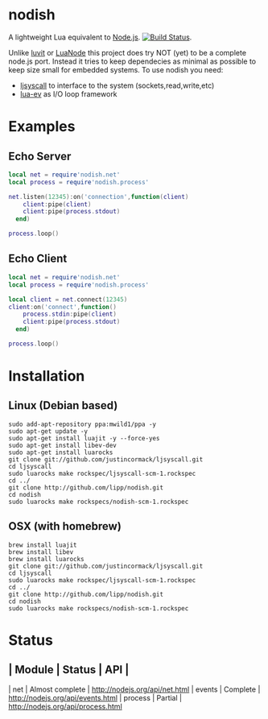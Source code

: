 nodish
==========

A lightweight Lua equivalent to [Node.js](http://nodejs.org). [![Build Status](https://travis-ci.org/lipp/nodish.png?branch=master)](https://travis-ci.org/lipp/nodish).

Unlike [luvit](http://github.com/luvit/luvit) or [LuaNode](http://github.com/ignacio/luanode) this project does try NOT (yet) to be a complete node.js port. Instead it tries to keep dependecies as minimal as possible to keep size small for embedded systems. To use nodish you need:

- [ljsyscall](http://github.com/justincormack/ljsyscall) to interface to the system (sockets,read,write,etc)
- [lua-ev](http://github.com/brimworks/lua-ev) as I/O loop framework


Examples
========

Echo Server
-----------

```lua
local net = require'nodish.net'
local process = require'nodish.process'

net.listen(12345):on('connection',function(client)
	client:pipe(client)
	client:pipe(process.stdout)
  end)

process.loop()    
```

Echo Client
-----------

```lua
local net = require'nodish.net'
local process = require'nodish.process'

local client = net.connect(12345)
client:on('connect',function()
	process.stdin:pipe(client)
	client:pipe(process.stdout)
  end)

process.loop()
```

Installation
============

Linux (Debian based)
--------------------

```shell
sudo add-apt-repository ppa:mwild1/ppa -y
sudo apt-get update -y
sudo apt-get install luajit -y --force-yes
sudo apt-get install libev-dev
sudo apt-get install luarocks
git clone git://github.com/justincormack/ljsyscall.git
cd ljsyscall
sudo luarocks make rockspec/ljsyscall-scm-1.rockspec
cd ../
git clone http://github.com/lipp/nodish.git
cd nodish
sudo luarocks make rockspecs/nodish-scm-1.rockspec
```

OSX (with homebrew)
-------------------

```shell
brew install luajit
brew install libev
brew install luarocks
git clone git://github.com/justincormack/ljsyscall.git
cd ljsyscall
sudo luarocks make rockspec/ljsyscall-scm-1.rockspec
cd ../
git clone http://github.com/lipp/nodish.git
cd nodish
sudo luarocks make rockspecs/nodish-scm-1.rockspec
```

Status
======

| Module      | Status          | API                             |
-------------------------------------------------------------------
| net         | Almost complete | http://nodejs.org/api/net.html
| events      | Complete        | http://nodejs.org/api/events.html
| process     | Partial         | http://nodejs.org/api/process.html


